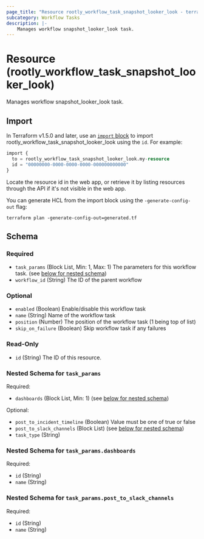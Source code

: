 ```yaml
---
page_title: "Resource rootly_workflow_task_snapshot_looker_look - terraform-provider-rootly"
subcategory: Workflow Tasks
description: |-
    Manages workflow snapshot_looker_look task.
---
```


# Resource (rootly_workflow_task_snapshot_looker_look)

Manages workflow snapshot_looker_look task.



## Import

In Terraform v1.5.0 and later, use an [`import` block](https://developer.hashicorp.com/terraform/language/import) to import rootly_workflow_task_snapshot_looker_look using the `id`. For example:

```terraform
import {
  to = rootly_workflow_task_snapshot_looker_look.my-resource
  id = "00000000-0000-0000-0000-000000000000"
}
```

Locate the resource id in the web app, or retrieve it by listing resources through the API if it's not visible in the web app.

You can generate HCL from the import block using the `-generate-config-out` flag:

```console
terraform plan -generate-config-out=generated.tf
```

<!-- schema generated by tfplugindocs -->
## Schema

### Required

- `task_params` (Block List, Min: 1, Max: 1) The parameters for this workflow task. (see [below for nested schema](#nestedblock--task_params))
- `workflow_id` (String) The ID of the parent workflow

### Optional

- `enabled` (Boolean) Enable/disable this workflow task
- `name` (String) Name of the workflow task
- `position` (Number) The position of the workflow task (1 being top of list)
- `skip_on_failure` (Boolean) Skip workflow task if any failures

### Read-Only

- `id` (String) The ID of this resource.

<a id="nestedblock--task_params"></a>
### Nested Schema for `task_params`

Required:

- `dashboards` (Block List, Min: 1) (see [below for nested schema](#nestedblock--task_params--dashboards))

Optional:

- `post_to_incident_timeline` (Boolean) Value must be one of true or false
- `post_to_slack_channels` (Block List) (see [below for nested schema](#nestedblock--task_params--post_to_slack_channels))
- `task_type` (String)

<a id="nestedblock--task_params--dashboards"></a>
### Nested Schema for `task_params.dashboards`

Required:

- `id` (String)
- `name` (String)


<a id="nestedblock--task_params--post_to_slack_channels"></a>
### Nested Schema for `task_params.post_to_slack_channels`

Required:

- `id` (String)
- `name` (String)
